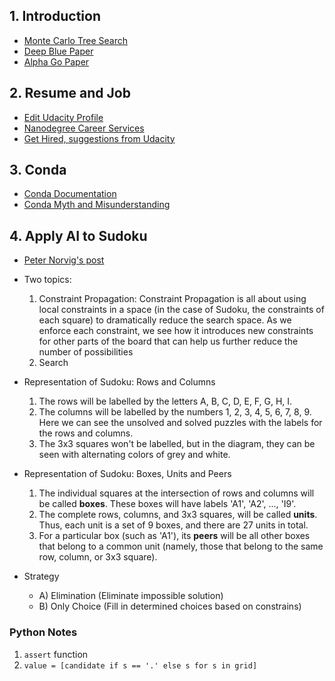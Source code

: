 ## 1. Introduction

- [Monte Carlo Tree Search](https://www.wikiwand.com/en/Monte_Carlo_tree_search)
- [Deep Blue Paper](https://pdfs.semanticscholar.org/ad2c/1efffcd7c3b7106e507396bdaa5fe00fa597.pdf)
- [Alpha Go Paper](https://storage.googleapis.com/deepmind-media/alphago/AlphaGoNaturePaper.pdf)

## 2. Resume and Job

- [Edit Udacity Profile](https://classroom.udacity.com/profiles/u/edit)
- [Nanodegree Career Services](https://career-resource-center.udacity.com/start-your-job-search/nanodegree-career-services)
- [Get Hired, suggestions from Udacity](https://www.udacity.com/get-hired)

## 3. Conda

- [Conda Documentation](https://conda.io/docs/user-guide/tasks/index.html)
- [Conda Myth and Misunderstanding](https://jakevdp.github.io/blog/2016/08/25/conda-myths-and-misconceptions/)

## 4. Apply AI to Sudoku

- [Peter Norvig's post](http://norvig.com/sudoku.html)
- Two topics:
	1. Constraint Propagation: Constraint Propagation is all about using local constraints in a space (in the case of Sudoku, the constraints of each square) to dramatically reduce the search space. As we enforce each constraint, we see how it introduces new constraints for other parts of the board that can help us further reduce the number of possibilities
	2. Search
- Representation of Sudoku: Rows and Columns
	1. The rows will be labelled by the letters A, B, C, D, E, F, G, H, I.
	2. The columns will be labelled by the numbers 1, 2, 3, 4, 5, 6, 7, 8, 9. Here we can see the unsolved and solved puzzles with the labels for the rows and columns.
	3. The 3x3 squares won't be labelled, but in the diagram, they can be seen with alternating colors of grey and white.
- Representation of Sudoku: Boxes, Units and Peers
	1. The individual squares at the intersection of rows and columns will be called **boxes**. These boxes will have labels 'A1', 'A2', ..., 'I9'.
	2. The complete rows, columns, and 3x3 squares, will be called **units**. Thus, each unit is a set of 9 boxes, and there are 27 units in total.
	3. For a particular box (such as 'A1'), its **peers** will be all other boxes that belong to a common unit (namely, those that belong to the same row, column, or 3x3 square).

- Strategy
	- A) Elimination (Eliminate impossible solution)
	- B) Only Choice (Fill in determined choices based on constrains)

### Python Notes

1. `assert` function
2. `value = [candidate if s == '.' else s for s in grid]`